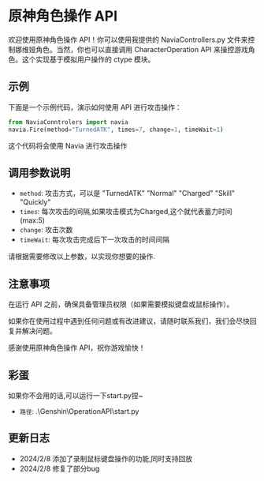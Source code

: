 # 原神角色操作 API

欢迎使用原神角色操作 API！你可以使用我提供的 NaviaControllers.py 文件来控制娜维娅角色。当然，你也可以直接调用 CharacterOperation API 来操控游戏角色。这个实现基于模拟用户操作的 ctype 模块。

## 示例

下面是一个示例代码，演示如何使用 API 进行攻击操作：

```python
from NaviaConntrolers import navia
navia.Fire(method="TurnedATK", times=7, change=1, timeWait=1)
```

这个代码将会使用 Navia 进行攻击操作

## 调用参数说明

- `method`: 攻击方式，可以是 "TurnedATK"  "Normal" "Charged" "Skill" "Quickly"
- `times`: 每次攻击的间隔,如果攻击模式为Charged,这个就代表蓄力时间(max:5)
- `change`: 攻击次数
- `timeWait`: 每次攻击完成后下一次攻击的时间间隔

请根据需要修改以上参数，以实现你想要的操作.

## 注意事项

在运行 API 之前，确保具备管理员权限（如果需要模拟键盘或鼠标操作）。

如果你在使用过程中遇到任何问题或有改进建议，请随时联系我们，我们会尽快回复并解决问题。

感谢使用原神角色操作 API，祝你游戏愉快！

## 彩蛋

如果你不会用的话,可以运行一下start.py捏~

- `路径`: .\Genshin\OperationAPI\start.py

## 更新日志

- 2024/2/8 添加了录制鼠标键盘操作的功能,同时支持回放
- 2024/2/8 修复了部分bug

